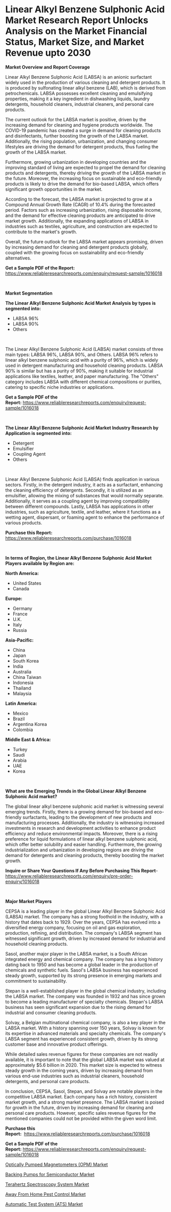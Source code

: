 <p><h1>Linear Alkyl Benzene Sulphonic Acid Market Research Report Unlocks Analysis on the Market Financial Status, Market Size, and Market Revenue upto 2030</h1></p><p><strong>Market Overview and Report Coverage</strong></p>
<p><p>Linear Alkyl Benzene Sulphonic Acid (LABSA) is an anionic surfactant widely used in the production of various cleaning and detergent products. It is produced by sulfonating linear alkyl benzene (LAB), which is derived from petrochemicals. LABSA possesses excellent cleaning and emulsifying properties, making it a key ingredient in dishwashing liquids, laundry detergents, household cleaners, industrial cleaners, and personal care products.</p><p>The current outlook for the LABSA market is positive, driven by the increasing demand for cleaning and hygiene products worldwide. The COVID-19 pandemic has created a surge in demand for cleaning products and disinfectants, further boosting the growth of the LABSA market. Additionally, the rising population, urbanization, and changing consumer lifestyles are driving the demand for detergent products, thus fueling the growth of the LABSA market.</p><p>Furthermore, growing urbanization in developing countries and the improving standard of living are expected to propel the demand for cleaning products and detergents, thereby driving the growth of the LABSA market in the future. Moreover, the increasing focus on sustainable and eco-friendly products is likely to drive the demand for bio-based LABSA, which offers significant growth opportunities in the market.</p><p>According to the forecast, the LABSA market is projected to grow at a Compound Annual Growth Rate (CAGR) of 10.4% during the forecasted period. Factors such as increasing urbanization, rising disposable income, and the demand for effective cleaning products are anticipated to drive market growth. Additionally, the expanding applications of LABSA in industries such as textiles, agriculture, and construction are expected to contribute to the market's growth.</p><p>Overall, the future outlook for the LABSA market appears promising, driven by increasing demand for cleaning and detergent products globally, coupled with the growing focus on sustainability and eco-friendly alternatives.</p></p>
<p><strong>Get a Sample PDF of the Report:</strong> <a href="https://www.reliableresearchreports.com/enquiry/request-sample/1016018">https://www.reliableresearchreports.com/enquiry/request-sample/1016018</a></p>
<p>&nbsp;</p>
<p><strong>Market Segmentation</strong></p>
<p><strong>The Linear Alkyl Benzene Sulphonic Acid Market Analysis by types is segmented into:</strong></p>
<p><ul><li>LABSA 96%</li><li>LABSA 90%</li><li>Others</li></ul></p>
<p>&nbsp;</p>
<p><p>The Linear Alkyl Benzene Sulphonic Acid (LABSA) market consists of three main types: LABSA 96%, LABSA 90%, and Others. LABSA 96% refers to linear alkyl benzene sulphonic acid with a purity of 96%, which is widely used in detergent manufacturing and household cleaning products. LABSA 90% is similar but has a purity of 90%, making it suitable for industrial applications like textiles, leather, and paper manufacturing. The "Others" category includes LABSA with different chemical compositions or purities, catering to specific niche industries or applications.</p></p>
<p><strong>Get a Sample PDF of the Report:</strong>&nbsp;<a href="https://www.reliableresearchreports.com/enquiry/request-sample/1016018">https://www.reliableresearchreports.com/enquiry/request-sample/1016018</a></p>
<p>&nbsp;</p>
<p><strong>The Linear Alkyl Benzene Sulphonic Acid Market Industry Research by Application is segmented into:</strong></p>
<p><ul><li>Detergent</li><li>Emulsifier</li><li>Coupling Agent</li><li>Others</li></ul></p>
<p>&nbsp;</p>
<p><p>Linear Alkyl Benzene Sulphonic Acid (LABSA) finds application in various sectors. Firstly, in the detergent industry, it acts as a surfactant, enhancing the cleaning efficiency of detergents. Secondly, it is utilized as an emulsifier, allowing the mixing of substances that would normally separate. Additionally, it serves as a coupling agent by improving compatibility between different compounds. Lastly, LABSA has applications in other industries, such as agriculture, textile, and leather, where it functions as a wetting agent, dispersant, or foaming agent to enhance the performance of various products.</p></p>
<p><strong>Purchase this Report:</strong>&nbsp; <a href="https://www.reliableresearchreports.com/purchase/1016018">https://www.reliableresearchreports.com/purchase/1016018</a></p>
<p>&nbsp;</p>
<p><strong>In terms of Region, the Linear Alkyl Benzene Sulphonic Acid Market Players available by Region are:</strong></p>
<p>
    <p> <strong> North America: </strong>
        <ul>
            <li>United States</li>
            <li>Canada</li>
        </ul>
        </p> 
    <p> <strong> Europe: </strong>
        <ul>
            <li>Germany</li>
            <li>France</li>
            <li>U.K.</li>
            <li>Italy</li>
            <li>Russia</li>
        </ul>
        </p> 
    <p> <strong> Asia-Pacific: </strong>
        <ul>
            <li>China</li>
            <li>Japan</li>
            <li>South Korea</li>
            <li>India</li>
            <li>Australia</li>
            <li>China Taiwan</li>
            <li>Indonesia</li>
            <li>Thailand</li>
            <li>Malaysia</li>
        </ul>
        </p> 
    <p> <strong> Latin America: </strong>
        <ul>
            <li>Mexico</li>
            <li>Brazil</li>
            <li>Argentina Korea</li>
            <li>Colombia</li>
        </ul>
        </p> 
    <p> <strong> Middle East & Africa: </strong>
        <ul>
            <li>Turkey</li>
            <li>Saudi</li>
            <li>Arabia</li>
            <li>UAE</li>
            <li>Korea</li>
        </ul>
    </p>
    </p>
<p>&nbsp;</p>
<p><strong>What are the Emerging Trends in the Global Linear Alkyl Benzene Sulphonic Acid market?</strong></p>
<p><p>The global linear alkyl benzene sulphonic acid market is witnessing several emerging trends. Firstly, there is a growing demand for bio-based and eco-friendly surfactants, leading to the development of new products and manufacturing processes. Additionally, the industry is witnessing increased investments in research and development activities to enhance product efficiency and reduce environmental impacts. Moreover, there is a rising preference for liquid formulations of linear alkyl benzene sulphonic acid, which offer better solubility and easier handling. Furthermore, the growing industrialization and urbanization in developing regions are driving the demand for detergents and cleaning products, thereby boosting the market growth.</p></p>
<p><strong>Inquire or Share Your Questions If Any Before Purchasing This Report</strong>- <a href="https://www.reliableresearchreports.com/enquiry/pre-order-enquiry/1016018">https://www.reliableresearchreports.com/enquiry/pre-order-enquiry/1016018</a></p>
<p>&nbsp;</p>
<p><strong>Major Market Players</strong></p>
<p><p>CEPSA is a leading player in the global Linear Alkyl Benzene Sulphonic Acid (LABSA) market. The company has a strong foothold in the industry, with a history that dates back to 1929. Over the years, CEPSA has evolved into a diversified energy company, focusing on oil and gas exploration, production, refining, and distribution. The company's LABSA segment has witnessed significant growth, driven by increased demand for industrial and household cleaning products.</p><p>Sasol, another major player in the LABSA market, is a South African integrated energy and chemical company. The company has a long history dating back to 1950 and has become a global leader in the production of chemicals and synthetic fuels. Sasol's LABSA business has experienced steady growth, supported by its strong presence in emerging markets and commitment to sustainability.</p><p>Stepan is a well-established player in the global chemical industry, including the LABSA market. The company was founded in 1932 and has since grown to become a leading manufacturer of specialty chemicals. Stepan's LABSA business has seen significant expansion due to the rising demand for industrial and consumer cleaning products.</p><p>Solvay, a Belgian multinational chemical company, is also a key player in the LABSA market. With a history spanning over 150 years, Solvay is known for its expertise in advanced materials and specialty chemicals. The company's LABSA segment has experienced consistent growth, driven by its strong customer base and innovative product offerings.</p><p>While detailed sales revenue figures for these companies are not readily available, it is important to note that the global LABSA market was valued at approximately $5.6 billion in 2020. This market size is expected to witness steady growth in the coming years, driven by increasing demand from various end-use industries such as industrial cleaners, household detergents, and personal care products.</p><p>In conclusion, CEPSA, Sasol, Stepan, and Solvay are notable players in the competitive LABSA market. Each company has a rich history, consistent market growth, and a strong market presence. The LABSA market is poised for growth in the future, driven by increasing demand for cleaning and personal care products. However, specific sales revenue figures for the mentioned companies could not be provided within the given word limit.</p></p>
<p><strong>Purchase this Report:</strong>&nbsp;&nbsp;<a href="https://www.reliableresearchreports.com/purchase/1016018">https://www.reliableresearchreports.com/purchase/1016018</a></p>
<p></p>
<p><strong>Get a Sample PDF of the Report:</strong>&nbsp;<a href="https://www.reliableresearchreports.com/enquiry/request-sample/1016018">https://www.reliableresearchreports.com/enquiry/request-sample/1016018</a></p>
<p><p><a href="https://medium.com/@jamesday5g/optically-pumped-magnetometers-opm-market-research-report-its-history-and-forecast-2023-to-2030-1942c0d9086d">Optically Pumped Magnetometers (OPM) Market</a></p><p><a href="https://medium.com/@seanhunt765/backing-pumps-for-semiconductor-market-size-reveals-the-best-marketing-channels-in-global-industry-67036ab00625">Backing Pumps for Semiconductor Market</a></p><p><a href="https://medium.com/@raymondgray765/terahertz-spectroscopy-system-market-furnishes-information-on-market-share-market-trends-and-7b206cd50243">Terahertz Spectroscopy System Market</a></p><p><a href="https://medium.com/@chasegibson1901/away-from-home-pest-control-market-the-key-to-successful-business-strategy-forecast-till-2030-4ecc88862a38">Away From Home Pest Control Market</a></p><p><a href="https://medium.com/@waltercruz6g/automatic-test-system-ats-market-insight-market-trends-growth-forecasted-from-2023-to-2030-c3b23f624842">Automatic Test System (ATS) Market</a></p></p>
